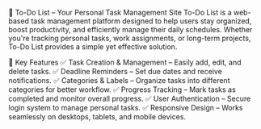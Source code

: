 🌟 To-Do List – Your Personal Task Management Site
To-Do List is a web-based task management platform designed to help users stay organized, boost productivity, and efficiently manage their daily schedules. Whether you're tracking personal tasks, work assignments, or long-term projects, To-Do List provides a simple yet effective solution.

🚀 Key Features
✅ Task Creation & Management – Easily add, edit, and delete tasks.
✅ Deadline Reminders – Set due dates and receive notifications.
✅ Categories & Labels – Organize tasks into different categories for better workflow.
✅ Progress Tracking – Mark tasks as completed and monitor overall progress.
✅ User Authentication – Secure login system to manage personal tasks.
✅ Responsive Design – Works seamlessly on desktops, tablets, and mobile devices.

